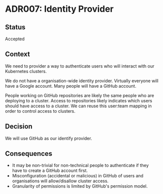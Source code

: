 # ADR007: Identity Provider

## Status

Accepted

## Context

We need to provider a way to authenticate users who will interact with our Kubernetes clusters.

We do not have a organisation-wide identity provider. Virtually everyone will have a Google account. Many people will have a GitHub account.

People working on GitHub repositories are likely the same people who are deploying to a cluster. Access to repositories likely indicates which users should have access to a cluster. We can reuse this user:team mapping in order to control access to clusters.

## Decision

We will use GitHub as our identify provider.

## Consequences

- It may be non-trivial for non-technical people to authenticate if they have to create a GitHub account first.
- Misconfiguration (accidental or malicious) in GitHub of users and organisations will allow/disallow cluster access.
- Granularity of permissions is limited by GitHub's permission model.

